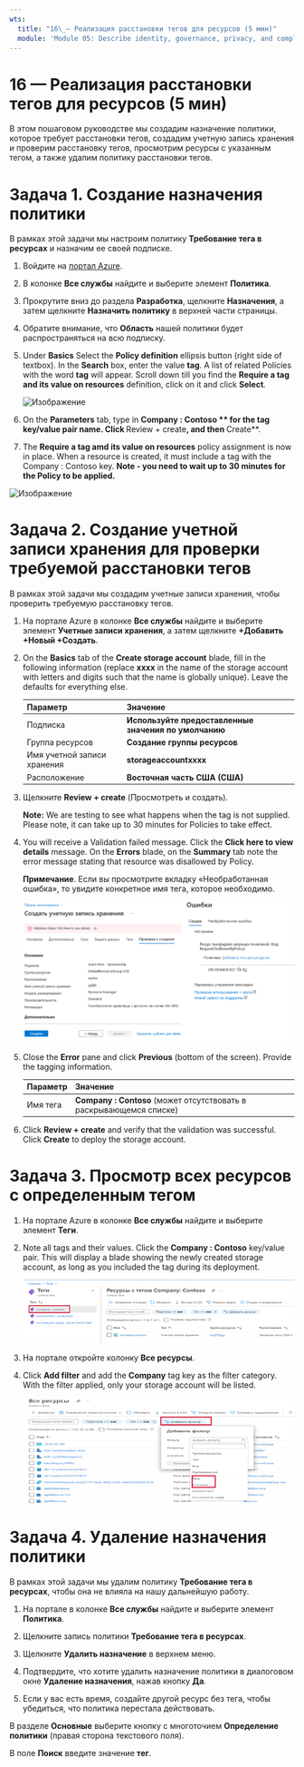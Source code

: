 ```yaml
---
wts:
  title: "16\_— Реализация расстановки тегов для ресурсов (5 мин)"
  module: 'Module 05: Describe identity, governance, privacy, and compliance features'
---
```

# <a name="16---implement-resource-tagging-5-min"></a>16 — Реализация расстановки тегов для ресурсов (5 мин)

В этом пошаговом руководстве мы создадим назначение политики, которое требует расстановки тегов, создадим учетную запись хранения и проверим расстановку тегов, просмотрим ресурсы с указанным тегом, а также удалим политику расстановки тегов.

# <a name="task-1-create-a-policy-assignment"></a>Задача 1. Создание назначения политики 

В рамках этой задачи мы настроим политику **Требование тега в ресурсах** и назначим ее своей подписке. 

1. Войдите на [портал Azure](https://portal.azure.com).

2. В колонке **Все службы** найдите и выберите элемент **Политика**.

3. Прокрутите вниз до раздела **Разработка**, щелкните **Назначения**, а затем щелкните **Назначить политику** в верхней части страницы.

4. Обратите внимание, что **Область** нашей политики будет распространяться на всю подписку. 

5. Under <bpt id="p1">**</bpt>Basics<ept id="p1">**</ept> Select the <bpt id="p2">**</bpt>Policy definition<ept id="p2">**</ept> ellipsis button (right side of textbox). In the <bpt id="p1">**</bpt>Search<ept id="p1">**</ept> box, enter the value <bpt id="p2">**</bpt>tag<ept id="p2">**</ept>. A list of related Policies with the word <bpt id="p1">**</bpt>tag<ept id="p1">**</ept> will appear. Scroll down till you find the <bpt id="p1">**</bpt>Require a tag and its value on resources<ept id="p1">**</ept> definition, click on it and click <bpt id="p2">**</bpt>Select<ept id="p2">**</ept>.

   ![Изображение](https://user-images.githubusercontent.com/89808319/155607579-d564a43e-a9cd-443d-8482-f47879eff2e9.png)
   
6.  On the <bpt id="p1">**</bpt>Parameters<ept id="p1">**</ept> tab, type in **Company : Contoso ** for the tag key/value pair name. Click <bpt id="p1">**</bpt>Review + create<ept id="p1">**</ept>, and then <bpt id="p2">**</bpt>Create<ept id="p2">**</ept>.

  

7. The <bpt id="p1">**</bpt>Require a tag amd its value on resources<ept id="p1">**</ept> policy assignment is now in place. When a resource is created, it must include a tag with the Company : Contoso key.
   <bpt id="p1">**</bpt>Note - you need to wait up to 30 minutes for the Policy to be applied.<ept id="p1">**</ept> 

  ![Изображение](https://user-images.githubusercontent.com/89808319/155607357-556646b6-9ca7-4817-a02e-643869b2c4dd.png)

# <a name="task-2-create-a-storage-account-to-test-the-required-tagging"></a>Задача 2. Создание учетной записи хранения для проверки требуемой расстановки тегов

В рамках этой задачи мы создадим учетные записи хранения, чтобы проверить требуемую расстановку тегов. 

1. На портале Azure в колонке **Все службы** найдите и выберите элемент **Учетные записи хранения**, а затем щелкните **+Добавить +Новый +Создать**.

2. On the <bpt id="p1">**</bpt>Basics<ept id="p1">**</ept> tab of the <bpt id="p2">**</bpt>Create storage account<ept id="p2">**</ept> blade, fill in the following information (replace <bpt id="p3">**</bpt>xxxx<ept id="p3">**</ept> in the name of the storage account with letters and digits such that the name is globally unique). Leave the defaults for everything else.

    | Параметр | Значение | 
    | --- | --- |
    | Подписка | **Используйте предоставленные значения по умолчанию** |
    | Группа ресурсов | **Создание группы ресурсов** |
    | Имя учетной записи хранения | **storageaccountxxxx** |
    | Расположение | **Восточная часть США (США)** |

3. Щелкните **Review + create** (Просмотреть и создать). 

    <bpt id="p1">**</bpt>Note:<ept id="p1">**</ept> We are testing to see what happens when the tag is not supplied. Please note, it can take up to 30 minutes for Policies to take effect.

4. You will receive a Validation failed message. Click the <bpt id="p1">**</bpt>Click here to view details<ept id="p1">**</ept> message. On the <bpt id="p1">**</bpt>Errors<ept id="p1">**</ept> blade, on the <bpt id="p2">**</bpt>Summary<ept id="p2">**</ept> tab note the error message stating that resource was disallowed by Policy.

    **Примечание**. Если вы просмотрите вкладку «Необработанная ошибка», то увидите  конкретное имя тега, которое необходимо. 

    ![Снимок экрана: ошибка — запрещено политикой.](../images/1704.png)


5. Close the <bpt id="p1">**</bpt>Error<ept id="p1">**</ept> pane and click <bpt id="p2">**</bpt>Previous<ept id="p2">**</ept> (bottom of the screen). Provide the tagging information. 

    | Параметр | Значение | 
    | --- | --- |
    | Имя тега | **Company : Contoso** (может отсутствовать в раскрывающемся списке) |

6. Click <bpt id="p1">**</bpt>Review + create<ept id="p1">**</ept> and verify that the validation was successful. Click <bpt id="p1">**</bpt>Create<ept id="p1">**</ept> to deploy the storage account. 

# <a name="task-3-view-all-resources-with-a-specific-tag"></a>Задача 3. Просмотр всех ресурсов с определенным тегом

1. На портале Azure в колонке **Все службы** найдите и выберите элемент **Теги**.

2. Note all tags and their values. Click the <bpt id="p1">**</bpt>Company : Contoso<ept id="p1">**</ept> key/value pair. This will display a blade showing the newly created storage account, as long as you included the tag during its deployment. 

   ![Снимок экрана: выбраны теги с Company и Contoso.](../images/1705.png)

3. На портале откройте колонку **Все ресурсы**.

4. Click <bpt id="p1">**</bpt>Add filter<ept id="p1">**</ept> and add the <bpt id="p2">**</bpt>Company<ept id="p2">**</ept> tag key as the filter category. With the filter applied, only your storage account will be listed.

    ![Снимок экрана: фильтр «Все ресурсы» с выбранным тегом Company.](../images/1706.png)

# <a name="task-4-delete-the-policy-assignment"></a>Задача 4. Удаление назначения политики

В рамках этой задачи мы удалим политику **Требование тега в ресурсах**, чтобы она не влияла на нашу дальнейшую работу. 

1. На портале в колонке **Все службы** найдите и выберите элемент **Политика**.

2. Щелкните запись политики **Требование тега в ресурсах**.

3. Щелкните **Удалить назначение** в верхнем меню.

4. Подтвердите, что хотите удалить назначение политики в диалоговом окне **Удаление назначения**, нажав кнопку **Да**.

5. Если у вас есть время, создайте другой ресурс без тега, чтобы убедиться, что политика перестала действовать.

В разделе **Основные** выберите кнопку с многоточием **Определение политики** (правая сторона текстового поля).


В поле **Поиск** введите значение **тег**.
